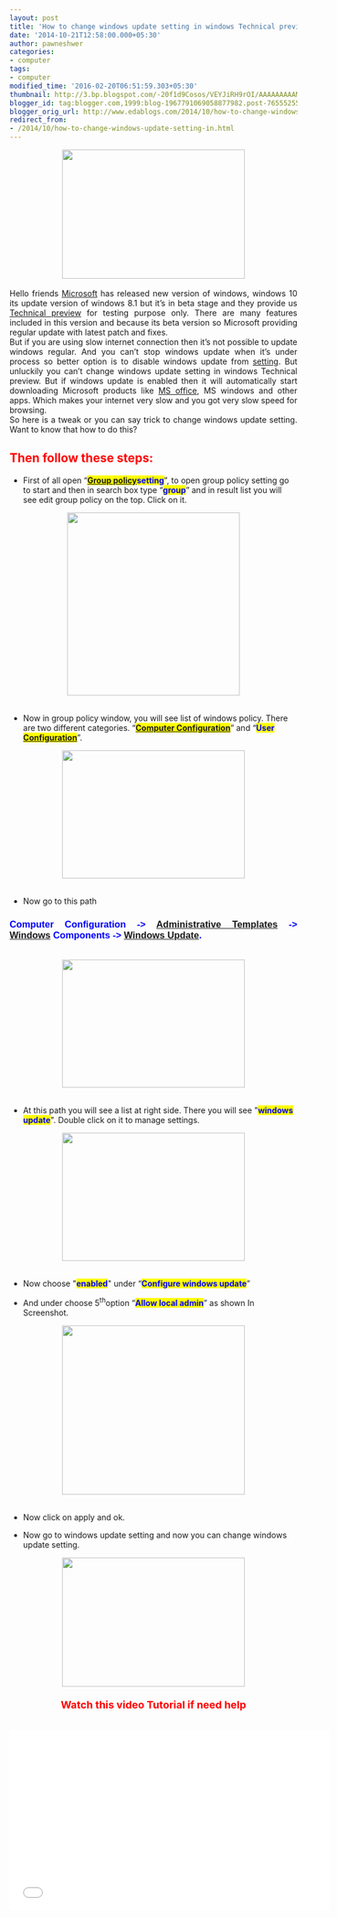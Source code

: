 ```yaml
---
layout: post
title: 'How to change windows update setting in windows Technical preview '
date: '2014-10-21T12:58:00.000+05:30'
author: pawneshwer
categories:
- computer
tags:
- computer
modified_time: '2016-02-20T06:51:59.303+05:30'
thumbnail: http://3.bp.blogspot.com/-20f1d9Cosos/VEYJiRH9rOI/AAAAAAAAAMo/Bbisvbkq0HQ/s72-c/Untitled.jpg
blogger_id: tag:blogger.com,1999:blog-1967791069058877982.post-7655525512523770414
blogger_orig_url: http://www.edablogs.com/2014/10/how-to-change-windows-update-setting-in.html
redirect_from:
- /2014/10/how-to-change-windows-update-setting-in.html
---
```


<div dir="ltr" style="text-align: left;" trbidi="on"><div dir="ltr" style="text-align: left;" trbidi="on"><div style="text-align: center;"></div><div class="separator" style="clear: both; text-align: center;"><a href="http://3.bp.blogspot.com/-20f1d9Cosos/VEYJiRH9rOI/AAAAAAAAAMo/Bbisvbkq0HQ/s1600/Untitled.jpg" imageanchor="1" style="margin-left: 1em; margin-right: 1em;"><img border="0" src="http://3.bp.blogspot.com/-20f1d9Cosos/VEYJiRH9rOI/AAAAAAAAAMo/Bbisvbkq0HQ/s1600/Untitled.jpg" height="226" width="320" /></a></div><div class="MsoNormal" style="text-align: justify;"><br /></div><div class="MsoNormal" style="text-align: justify;">Hello friends <a class="zem_slink" href="http://maps.google.com/maps?ll=47.6395972222,-122.12845&amp;spn=0.01,0.01&amp;q=47.6395972222,-122.12845%20(Microsoft)&amp;t=h" rel="geolocation" target="_blank" title="Microsoft">Microsoft</a> has released new version of windows, windows 10 its update version of windows 8.1 but it’s in beta stage and they provide us <a class="zem_slink" href="http://en.wikipedia.org/wiki/Software_release_life_cycle" rel="wikipedia" target="_blank" title="Software release life cycle">Technical preview</a> for testing purpose only. There are many features included in this version and because its beta version so Microsoft providing regular update with latest patch and fixes.</div><div class="MsoNormal" style="text-align: justify;">But if you are using slow internet connection then it’s not possible to update windows regular. And you can’t stop windows update when it’s under process so better option is to disable windows update from <a class="zem_slink" href="http://en.wikipedia.org/wiki/Setting_%28narrative%29" rel="wikipedia" target="_blank" title="Setting (narrative)">setting</a>. But unluckily you can’t change windows update setting in windows Technical preview. But if windows update is enabled then it will automatically start downloading Microsoft products like <a class="zem_slink" href="http://office.microsoft.com/en-us/default.aspx" rel="homepage" target="_blank" title="Microsoft Office">MS office</a>, MS windows and other apps. Which makes your internet very slow and you got very slow speed for browsing.</div><div class="MsoNormal" style="text-align: justify;">So here is a tweak or you can say trick to change windows update setting. Want to know that how to do this?</div><div class="MsoNormal" style="text-align: justify;"><h2><span style="color: red;">Then follow these steps:</span></h2></div><ul style="text-align: left;"><li>First of all open “<span style="background-color: yellow;"><span style="color: blue;"><b><a class="zem_slink" href="http://www.microsoft.com/grouppolicy" rel="homepage" target="_blank" title="Group Policy">Group policy</a>setting</b></span></span>”, to open group policy setting go to start and then in search box type “<span style="background-color: yellow;"><span style="color: blue;"><b>group</b></span></span>” and in result list you will see edit group policy on the top. Click on it.</li></ul><div class="separator" style="clear: both; text-align: center;"><a href="http://3.bp.blogspot.com/-RkSPQgAqcso/VEYJdRfdzZI/AAAAAAAAAL8/9MAkHXV9eVk/s1600/2.jpg" imageanchor="1" style="margin-left: 1em; margin-right: 1em;"><img border="0" src="http://3.bp.blogspot.com/-RkSPQgAqcso/VEYJdRfdzZI/AAAAAAAAAL8/9MAkHXV9eVk/s1600/2.jpg" height="320" width="302" /></a></div><br /><ul style="text-align: left;"><li>Now in group policy window, you will see list of windows policy. There are two different categories. “<span style="background-color: yellow;"><span style="color: blue;"><b><a class="zem_slink" href="http://en.wikipedia.org/wiki/Computer_configuration" rel="wikipedia" target="_blank" title="Computer configuration">Computer Configuration</a></b></span></span>” and “<b><span style="background-color: yellow;"><span style="color: blue;">User <a class="zem_slink" href="http://en.wikipedia.org/wiki/Configuration_file" rel="wikipedia" target="_blank" title="Configuration file">Configuration</a></span></span></b>”.</li></ul><div class="separator" style="clear: both; text-align: center;"><a href="http://2.bp.blogspot.com/-GHvEZo0ILqE/VEYJe1ja8cI/AAAAAAAAAMI/AVU7XUUiRvQ/s1600/3.jpg" imageanchor="1" style="margin-left: 1em; margin-right: 1em;"><img border="0" src="http://2.bp.blogspot.com/-GHvEZo0ILqE/VEYJe1ja8cI/AAAAAAAAAMI/AVU7XUUiRvQ/s1600/3.jpg" height="224" width="320" /></a></div><br /><ul style="text-align: left;"><li>Now go to this path</li></ul><div class="MsoNormal" style="text-align: justify;"><h3><span style="font-family: Verdana,sans-serif;"><span style="color: blue;">Computer Configuration -&gt; <a class="zem_slink" href="http://en.wikipedia.org/wiki/Administrative_Template" rel="wikipedia" target="_blank" title="Administrative Template">Administrative Templates</a> -&gt; <a class="zem_slink" href="http://www.microsoft.com/WINDOWS" rel="homepage" target="_blank" title="Windows">Windows</a> Components -&gt; <a class="zem_slink" href="http://en.wikipedia.org/wiki/Windows_Update" rel="wikipedia" target="_blank" title="Windows Update">Windows Update</a>.</span></span></h3></div><div class="MsoNormal" style="text-align: justify;"><br /></div><div class="separator" style="clear: both; text-align: center;"><a href="http://4.bp.blogspot.com/-cHd8qnuiBB0/VEYJfg6bhXI/AAAAAAAAAMQ/JRBbWN2t6Sw/s1600/4.jpg" imageanchor="1" style="margin-left: 1em; margin-right: 1em;"><img border="0" src="http://4.bp.blogspot.com/-cHd8qnuiBB0/VEYJfg6bhXI/AAAAAAAAAMQ/JRBbWN2t6Sw/s1600/4.jpg" height="224" width="320" /></a></div><div class="MsoNormal" style="text-align: justify;"><br /></div><ul style="text-align: left;"><li>At this path you will see a list at right side. There you will see "<span style="background-color: yellow;"><span style="color: blue;"><b>windows update</b></span></span>". Double click on it to manage settings.</li></ul><div class="separator" style="clear: both; text-align: center;"><a href="http://3.bp.blogspot.com/-m2GDlHxiVW4/VEYJhEz1R5I/AAAAAAAAAMc/pB82fYl6X-g/s1600/5.jpg" imageanchor="1" style="margin-left: 1em; margin-right: 1em;"><img border="0" src="http://3.bp.blogspot.com/-m2GDlHxiVW4/VEYJhEz1R5I/AAAAAAAAAMc/pB82fYl6X-g/s1600/5.jpg" height="224" width="320" /></a></div><br /><ul style="text-align: left;"><li>Now choose "<span style="color: blue;"><span style="background-color: yellow;"><b>enabled</b></span></span>" under “<b><span style="background-color: yellow;"><span style="color: blue;">Configure windows update</span></span></b>” </li></ul><ul style="text-align: left;"><li>And under choose 5<sup>th</sup>option “<span style="background-color: yellow;"><span style="color: blue;"><b>Allow local admin</b></span></span>” as shown In Screenshot.</li></ul><div class="separator" style="clear: both; text-align: center;"><a href="http://4.bp.blogspot.com/-Ef8DNvnBT2E/VEYJh0kx8EI/AAAAAAAAAMk/McDnIU6LN0A/s1600/6.jpg" imageanchor="1" style="margin-left: 1em; margin-right: 1em;"><img border="0" src="http://4.bp.blogspot.com/-Ef8DNvnBT2E/VEYJh0kx8EI/AAAAAAAAAMk/McDnIU6LN0A/s1600/6.jpg" height="296" width="320" /></a></div><br /><ul style="text-align: left;"><li>Now click on apply and ok.</li></ul><ul style="text-align: left;"><li>Now go to windows update setting and now you can change windows update setting.</li></ul><div class="separator" style="clear: both; text-align: center;"></div><div class="separator" style="clear: both; text-align: center;"><a href="http://3.bp.blogspot.com/-20f1d9Cosos/VEYJiRH9rOI/AAAAAAAAAMo/Bbisvbkq0HQ/s1600/Untitled.jpg" imageanchor="1" style="margin-left: 1em; margin-right: 1em;"><img border="0" src="http://3.bp.blogspot.com/-20f1d9Cosos/VEYJiRH9rOI/AAAAAAAAAMo/Bbisvbkq0HQ/s1600/Untitled.jpg" height="226" width="320" /></a></div><div style="text-align: center;">&nbsp;<span style="font-size: large;"><b><span style="color: red;">&nbsp;</span></b></span></div><div style="text-align: center;"><span style="font-size: large;"><b><span style="color: red;">Watch this video Tutorial if need help</span></b></span></div><div style="text-align: center;"><br /></div><div class="MsoNormal" style="text-align: center;"><br /></div><div style="text-align: center;"></div><center><iframe allowfullscreen="" frameborder="0" height="315" src="//www.youtube.com/embed/d3DViISFDgA" width="560"></iframe></center></div></div>